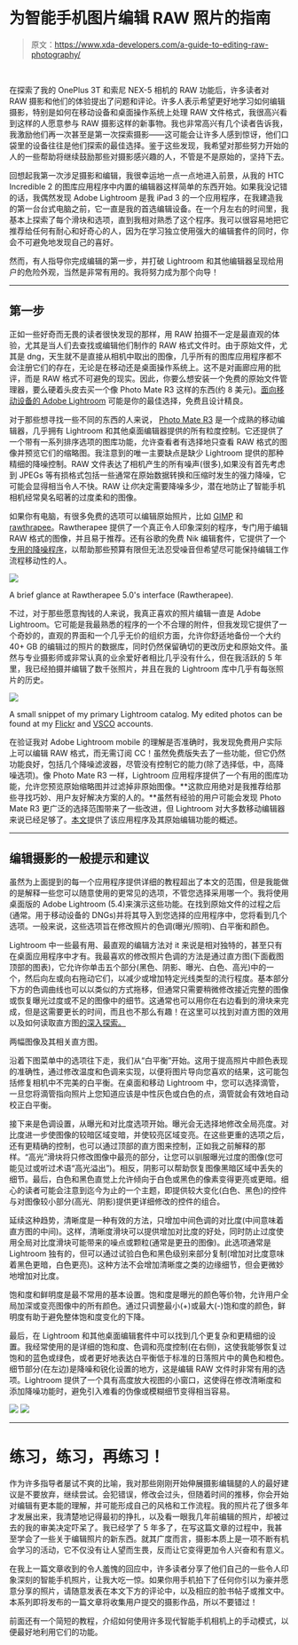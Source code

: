 # 为智能手机图片编辑 RAW 照片的指南

> 原文：<https://www.xda-developers.com/a-guide-to-editing-raw-photography/>

­­

在探索了我的 OnePlus 3T 和索尼 NEX-5 相机的 RAW 功能后，许多读者对 RAW 摄影和他们的体验提出了问题和评论。许多人表示希望更好地学习如何编辑摄影，特别是如何在移动设备和桌面操作系统上处理 RAW 文件格式，我很高兴看到这样的人愿意参与 RAW 摄影这样的新事物。我也非常高兴有几个读者告诉我，我激励他们再一次甚至是第一次探索摄影——这可能会让许多人感到惊讶，他们口袋里的设备往往是他们探索的最佳选择。鉴于这些发现，我希望对那些努力开始的人的一些帮助将继续鼓励那些对摄影感兴趣的人，不管是不是原始的，坚持下去。

回想起我第一次涉足摄影和编辑，我很幸运地一点一点地进入前景，从我的 HTC Incredible 2 的图库应用程序中内置的编辑器这样简单的东西开始。如果我没记错的话，我偶然发现 Adobe Lightroom 是我 iPad 3 的一个应用程序，在我建造我的第一台台式电脑之前，它一直是我的首选编辑设备。在一个月左右的时间里，我基本上探索了每个滑块和选项，直到我相对熟悉了这个程序。我可以很容易地把它推荐给任何有耐心和好奇心的人，因为在学习独立使用强大的编辑套件的同时，你会不可避免地发现自己的喜好。

然而，有人指导你完成编辑的第一步，并打破 Lightroom 和其他编辑器呈现给用户的危险外观，当然是非常有用的。我将努力成为那个向导！

* * *

## 第一步

正如一些好奇而无畏的读者很快发现的那样，用 RAW 拍摄不一定是最直观的体验，尤其是当人们去查找或编辑他们制作的 RAW 格式文件时。由于原始文件，尤其是 dng，天生就不是直接从相机中取出的图像，几乎所有的图库应用程序都不会注册它们的存在，无论是在移动还是桌面操作系统上。这不是对画廊应用的批评，而是 RAW 格式不可避免的现实。因此，你要么想安装一个免费的原始文件管理器，要么硬着头皮去买一个像 Photo Mate R3 这样的东西(约 8 美元)。[面向移动设备的 Adobe Lightroom](https://play.google.com/store/apps/details?id=com.adobe.lrmobile&hl=en) 可能是你的最佳选择，免费且设计精良。

对于那些想寻找一些不同的东西的人来说， [Photo Mate R3](https://play.google.com/store/apps/details?id=com.tssystems.photomate3&rdid=com.tssystems.photomate3) 是一个成熟的移动编辑器，几乎拥有 Lightroom 和其他桌面编辑器提供的所有粒度控制。它还提供了一个带有一系列排序选项的图库功能，允许查看者有选择地只查看 RAW 格式的图像并预览它们的缩略图。我注意到的唯一主要缺点是缺少 Lightroom 提供的那种精细的降噪控制。RAW 文件表达了相机产生的所有噪声(很多),如果没有首先考虑到 JPEGs 等有损格式包括一些通常在原始数据转换和压缩时发生的强力降噪，它可能会显得相当令人不快。RAW 让*你*决定需要降噪多少，潜在地防止了智能手机相机经常臭名昭著的过度柔和的图像。

如果你有电脑，有很多免费的选项可以编辑原始照片，比如 [GIMP](https://www.gimp.org/) 和[rawthrapee](http://rawtherapee.com/)。Rawtherapee 提供了一个真正令人印象深刻的程序，专门用于编辑 RAW 格式的图像，并且易于推荐。还有谷歌的免费 Nik 编辑套件，它提供了一个[专用的降噪程序](https://www.google.com/nikcollection/products/dfine/)，以帮助那些预算有限但无法忍受噪音但希望尽可能保持编辑工作流程移动性的人。

 <picture>![](img/d20c156d14f581a756f8704ebdc1db09.png)</picture> 

A brief glance at Rawtherapee 5.0's interface (Rawtherapee).

不过，对于那些愿意掏钱的人来说，我真正喜欢的照片编辑一直是 Adobe Lightroom。它可能是我最熟悉的程序的一个不合理的附件，但我发现它提供了一个奇妙的，直观的界面和一个几乎无价的组织方面，允许你舒适地备份一个大约 40+ GB 的编辑过的照片的数据库，同时仍然保留确切的更改历史和原始文件。虽然与专业摄影师或非常认真的业余爱好者相比几乎没有什么，但在我活跃的 5 年里，我已经拍摄并编辑了数千张照片，并且在我的 Lightroom 库中几乎有每张照片的历史。

 <picture>![](img/1f4c767e6c11b8c1c2f6370054c345d3.png)</picture> 

A small snippet of my primary Lightroom catalog. My edited photos can be found at my [Flickr](https://www.flickr.com/photos/ericralph/) and [VSCO](http://vsco.co/ericralph/) accounts.

在验证我对 Adobe Lightroom mobile 的理解是否准确时，我发现免费用户实际上可以编辑 RAW 格式，而无需订阅 CC！虽然免费版失去了一些功能，但它仍然功能良好，包括几个降噪滤波器，尽管没有控制它的能力(除了选择低，中，高降噪选项)。像 Photo Mate R3 一样，Lightroom 应用程序提供了一个有用的图库功能，允许您预览原始缩略图并过滤掉非原始图像。**这款应用绝对是我推荐给那些寻找巧妙、用户友好解决方案的人的。**虽然有经验的用户可能会发现 Photo Mate R3 更广泛的选择范围带来了一些改进，但 Lightroom 对大多数移动编辑器来说已经足够了。[本文](https://petapixel.com/2016/02/22/lightroom-android-2-0-worlds-first-end-end-mobile-raw-app/)提供了该应用程序及其原始编辑功能的概述。

* * *

## 编辑摄影的一般提示和建议

虽然为上面提到的每一个应用程序提供详细的教程超出了本文的范围，但是我能做的是解释一些您可以随意使用的更常见的选项，不管您选择采用哪一个。我将使用桌面版的 Adobe Lightroom (5.4)来演示这些功能。在找到原始文件的过程之后(通常。用于移动设备的 DNGs)并将其导入到您选择的应用程序中，您将看到几个选项。一般来说，这些选项旨在修改照片的色调(曝光/照明)、白平衡和颜色。

Lightroom 中一些最有用、最直观的编辑方法对 it 来说是相对独特的，甚至只有在桌面应用程序中才有。我最喜欢的修改照片色调的方法是通过直方图(下面截图顶部的图表)，它允许你单击五个部分(黑色、阴影、曝光、白色、高光)中的一个，然后向左或向右拖动它们，以减少或增加特定光线类型的流行程度。基本部分下方的色调曲线也可以以类似的方式拖移，但通常只需要稍微修改接近完整的图像或恢复曝光过度或不足的图像中的细节。这通常也可以用你在右边看到的滑块来完成，但是这需要更长的时间，而且也不那么有趣！在这里可以找到对直方图的效用以及如何读取直方图[的深入探索。](https://photoserge.com/dailytips/post/how-to-use-histograms-to-properly-expose-raw-files-in-adobe-lightroom-part-3-of-3-the-importance-of-proper-exposure-to-workflow)

两幅图像及其相关直方图。

沿着下图菜单中的选项往下走，我们从“白平衡”开始。这用于提高照片中颜色表现的准确性，通过修改温度和色调来实现，以便将图片导向您喜欢的结果，这可能包括修复相机中不完美的白平衡。在桌面和移动 Lightroom 中，您可以选择滴管，一旦您将滴管指向照片上您知道应该是中性灰色或白色的点，滴管就会有效地自动校正白平衡。

接下来是色调设置，从曝光和对比度选项开始。曝光会无选择地修改全局亮度。对比度进一步使图像的较暗区域变暗，并使较亮区域变亮。在这些更重的选项之后，还有更精确的控制，也可以通过顶部的直方图来控制，正如我之前解释的那样。“高光”滑块将只修改图像中最亮的部分，让您可以驯服曝光过度的图像(您可能见过或听过术语“高光溢出”)。相反，阴影可以帮助恢复图像黑暗区域中丢失的细节。最后，白色和黑色直觉上允许倾向于白色或黑色的像素变得更亮或更暗。细心的读者可能会注意到迄今为止的一个主题，即提供较大变化(白色、黑色)的控件与对图像较小部分(高光、阴影)提供更详细修改的控件的组合。

延续这种趋势，清晰度是一种有效的方法，只增加中间色调的对比度(中间意味着直方图的中间)。这样，清晰度滑块可以提供增加对比度的好处，同时防止过度使用全局对比度滑块可能带来的噪点或颗粒(通常是更丑的图像)。此选项通常是 Lightroom 独有的，但可以通过试验白色和黑色级别来部分复制(增加对比度意味着黑色更暗，白色更亮)。这种方法不会增加清晰度之类的边缘细节，但会更微妙地增加对比度。

饱和度和鲜明度是最不常用的基本设置。饱和度是曝光的颜色等价物，允许用户全局加深或变亮图像中的所有颜色。通过只调整最小(+)或最大(-)饱和度的颜色，鲜明度有助于避免整体饱和度变化的下降。

最后，在 Lightroom 和其他桌面编辑套件中可以找到几个更复杂和更精细的设置。我经常使用的是详细的饱和度、色调和亮度控制(在右侧)，这使我能够恢复过饱和的蓝色或绿色，或者更好地表达白平衡低于标准的日落照片中的黄色和橙色。细节部分(在左边)是降噪和锐化设置的地方，这是编辑 RAW 文件时非常有用的选项。Lightroom 提供了一个具有高度放大视图的小窗口，这使得在修改清晰度和添加降噪功能时，避免引入难看的伪像或模糊细节变得相当容易。

![](img/d45cb09a531df6dedaa3ed258641ac66.png) ![](img/0e85e584251c363c13ba28e4ce8622c1.png)

* * *

# 练习，练习，再练习！

作为许多指导者屡试不爽的比喻，我对那些刚刚开始伸展摄影编辑腿的人的最好建议是不要放弃，继续尝试。会犯错误，修改会过头，但随着时间的推移，你会开始对编辑有更本能的理解，并可能形成自己的风格和工作流程。我的照片花了很多年才发展出来，我清楚地记得最初的挣扎，以及看一眼我几年前编辑的照片，却被过去的我的审美决定吓呆了。我已经学了 5 年多了，在写这篇文章的过程中，我甚至学会了一些关于编辑照片的新东西。就其广度而言，摄影本质上是一项不断有机会学习的活动，它不仅没有让人望而生畏，反而让它变得更加令人兴奋和有意义。

在我上一篇文章收到的令人羞愧的回应中，许多读者分享了他们自己的一些令人印象深刻的智能手机照片，让我大吃一惊。如果你用手机拍下了任何你引以为豪并愿意分享的照片，请随意发表在本文下方的评论中，以及相应的脸书帖子或推文中。本系列即将发布的一篇文章将收集用户提交的摄影作品，所以不要错过！

前面还有一个简短的教程，介绍如何使用许多现代智能手机相机上的手动模式，以便最好地利用它们的功能。